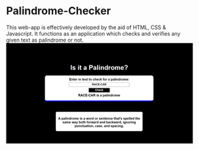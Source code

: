 # Palindrome-Checker
This web-app is effectively developed by the aid of HTML, CSS &amp; Javascript.
It functions as an application which checks and verifies any given text as palindrome or not.
![APP PREVIEW](PALINDROME.png)
